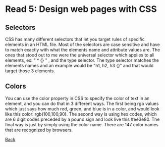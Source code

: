 # Read 5: Design web pages with CSS

## Selectors

CSS has many different selectors that let you target rules of specific elements in an HTML file. Most of the selectors are case sensitive and have to match exactly with what the elements name and attribute values are. The ones that stood out to me were the universal selector which applies to all elements, ex: " * {} " , and the type selector. The type selector matches the elements names and an example would be "h1, h2, h3 {}" and that would target those 3 elements.

## Colors

You can use the color property in CSS to specify the color of text in an element, and you can do that in 3 different ways. The first being rgb values which just says how much red, green, and blue is in a color, and would look like this color: rgb(100,100,90). The second way is using hex codes, which are 6 digit codes preceded by a pound sign and look live this #ee3e80. The final way is just by simply using the color name. There are 147 color names that are recognized by browsers.

[Back](https://dylanmunson.github.io/reading-notes/)
